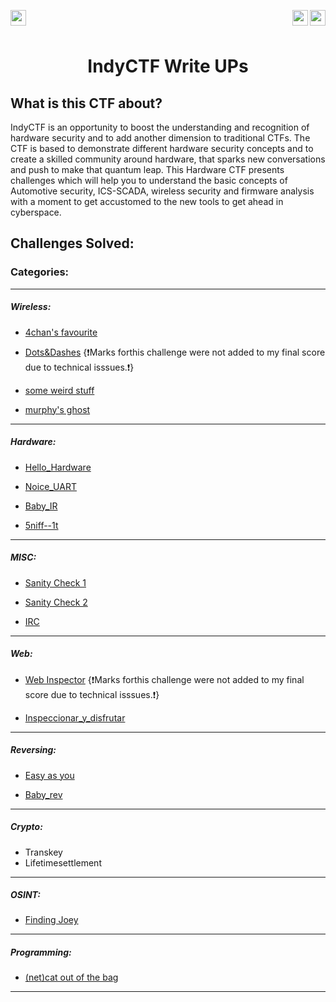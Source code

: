 <div >
<a href="https://indy.ctf.eng.run/"><img src="https://img.shields.io/badge/IndyCTF-Click%20to%20Play-green[700]" align="left" height="25"></a>

<a href="https://bi0s.in/hardware.html"><img src="https://img.shields.io/badge/teamBi0s-Hardware-black" height="25" align="right"></a>

<img src="https://img.shields.io/badge/Flags%20Found%3A-18-violet" height="25" align="right">


</div>

<br></br>

<div align="center">
    <h1>IndyCTF Write UPs</h1>
</div>

## What is this CTF about?
IndyCTF is an opportunity to boost the understanding and recognition of hardware security and to add another dimension to traditional CTFs. The CTF is based to demonstrate different hardware security concepts and to create a skilled community around hardware, that sparks new conversations and push to make that quantum leap. This Hardware CTF presents challenges which will help you to understand the basic concepts of Automotive security, ICS-SCADA, wireless security and firmware analysis with a moment to get accustomed to the new tools to get ahead in cyberspace.



## Challenges Solved: 

### Categories: 

--- 

##### Wireless: 
- [4chan's favourite](https://github.com/hitaarthh/IndyCTF_writeUps/blob/main/4chan's%20favourite.md)

- [Dots&Dashes](https://github.com/hitaarthh/IndyCTF_writeUps/blob/main/Dots%26Dashes.md) {❗️Marks forthis challenge  were not added to my final score due to technical isssues.❗️}

- [some weird stuff](https://github.com/hitaarthh/IndyCTF_writeUps/blob/main/some%20wierd%20stuff.md)

- [murphy's ghost](https://github.com/hitaarthh/IndyCTF_writeUps/blob/main/murphy's%20ghost.md)

-----

##### Hardware:

- [Hello_Hardware](https://github.com/hitaarthh/IndyCTF_writeUps/blob/main/Hello%20Hardware.md)

- [Noice_UART](https://github.com/hitaarthh/IndyCTF_writeUps/blob/main/Noice_UART.md)

- [Baby_IR](https://github.com/hitaarthh/IndyCTF_writeUps/blob/main/Baby_IR.md)

- [5niff--1t](https://github.com/hitaarthh/IndyCTF_writeUps/blob/main/5niff--1t.md)

---

##### MISC:
- [Sanity Check 1](https://github.com/hitaarthh/IndyCTF_writeUps/blob/main/Sanity%20Check%201.md)
- [Sanity Check 2](https://github.com/hitaarthh/IndyCTF_writeUps/blob/main/Sanity%20Check%202.md)

- [IRC](https://github.com/hitaarthh/IndyCTF_writeUps/blob/main/IRC.md)

---

##### Web:

- [Web Inspector](https://github.com/hitaarthh/IndyCTF_writeUps/blob/main/Web%20Inspector.md) {❗️Marks forthis challenge  were not added to my final score due to technical isssues.❗️}

- [Inspeccionar_y_disfrutar](https://github.com/hitaarthh/IndyCTF_writeUps/blob/main/Inspeccionar_y_disfrutar.md)

---



##### Reversing:

- [Easy as you](https://github.com/hitaarthh/IndyCTF_writeUps/blob/main/Easy%20as%20you.md)

- [Baby_rev](https://github.com/hitaarthh/IndyCTF_writeUps/blob/main/Baby_rev.md)

---

##### Crypto:
- Transkey
- Lifetimesettlement

---
##### OSINT: 
- [Finding Joey](https://github.com/hitaarthh/IndyCTF_writeUps/blob/main/Finding%20Joey.md)

---



##### Programming:
- [(net)cat out of the bag](https://github.com/hitaarthh/IndyCTF_writeUps/blob/main/(net)cat%20out%20of%20the%20bag.md)

---
